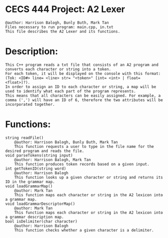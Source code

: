 # CECS 444 Project: A2 Lexer
    @author: Harrison Balogh, Bunly Buth, Mark Tan
    Files necessary to run program: main.cpp, in.txt
    This file describes the A2 Lexer and its functions.

# Description:
    This C++ program reads a txt file that consists of an A2 program and converts each character or string into a token.
    For each token, it will be displayed on the console with this format: (Tok: <ID#> line= <line> str= "<token>" [int= <int> | float= <float>]?).
    In order to assign an ID to each character or string, a map will be used to identify what each part of the program represents.
    This means that all characters can be easily assigned. For example, a comma (',') will have an ID of 6, therefore the two attributes will be incorporated together.

# Functions:
    string readFile()
        @author: Harrison Balogh, Bunly Buth, Mark Tan
        This function requests a user to type in the file name for the desired program and reads the file.
    void parseTokens(string input)
        @author: Harrison Balogh, Mark Tan
        This function produces token records based on a given input.
    int getTokenID(string word)
        @author: Harrison Balogh
        This function looks up a given character or string and returns its ID in the grammar map.
    void loadGrammarMap()
        @author: Mark Tan
        This function maps each character or string in the A2 lexicon into a grammar map.
    void loadGrammarDescriptorMap()
        @author: Mark Tan
        This function maps each character or string in the A2 lexicon into a grammar description map.
    bool isDelimiter(char character)
        @author: Harrison Balogh
        This function checks whether a given character is a delimiter.
